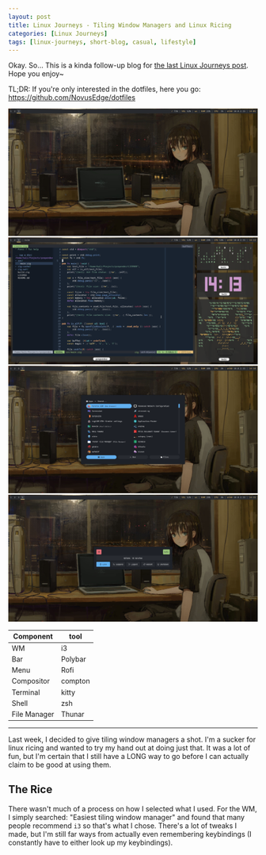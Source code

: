 ```yaml
---
layout: post
title: Linux Journeys - Tiling Window Managers and Linux Ricing
categories: [Linux Journeys]
tags: [linux-journeys, short-blog, casual, lifestyle]
---
```


Okay. So... This is a kinda follow-up blog for [the last Linux Journeys post](https://novusedge.github.io/posts/linux-journeys-customizing-the-bootsplash/). Hope you enjoy~

TL;DR: If you're only interested in the dotfiles, here you go: https://github.com/NovusEdge/dotfiles

![](/assets/img/LJ-TWM-01.png)
![](/assets/img/LJ-TWM-02.png)
![](/assets/img/LJ-TWM-03.png)
![](/assets/img/LJ-TWM-04.png)

| Component | tool |
|-----------|------|
| WM | i3 |
| Bar | Polybar |
| Menu | Rofi |
| Compositor | compton |
| Terminal | kitty |
| Shell | zsh |
| File Manager | Thunar |

***

Last week, I decided to give tiling window managers a shot. I'm a sucker for linux ricing and wanted to try my hand out at doing just that. It was a lot of fun, but I'm certain that I still have a LONG way to go before I can actually claim to be good at using them. 

## The Rice

There wasn't much of a process on how I selected what I used. For the WM, I simply searched: "Easiest tiling window manager" and found that many people recommend `i3` so that's what I chose. There's a lot of tweaks I made, but I'm still far ways from actually even remembering keybindings (I constantly have to either look up my keybindings). 
